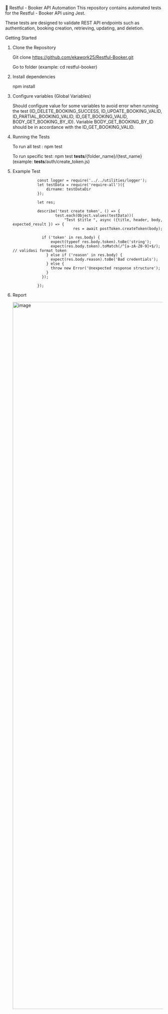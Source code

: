 📘 Restful - Booker API Automation
This repository contains automated tests for the Restful - Booker API using Jest.

These tests are designed to validate REST API endpoints such as authentication, booking creation, retrieving,  updating, and deletion.

Getting Started
1. Clone the Repository

    Git clone https://github.com/ekawork25/Restful-Booker.git

    Go to folder (example: cd restful-booker)
   
3. Install dependencies
   
   npm install
   
4. Configure variables (Global Variables)
   
   Should configure value for some variables to avoid error when running the test (ID_DELETE_BOOKING_SUCCESS, ID_UPDATE_BOOKING_VALID, ID_PARTIAL_BOOKING_VALID, ID_GET_BOOKING_VALID, BODY_GET_BOOKING_BY_ID). Variable BODY_GET_BOOKING_BY_ID should be in accordance with the ID_GET_BOOKING_VALID.
   
5. Running the Tests
   
   To run all test : npm test
   
   To run specific test: npm test __tests__/{folder_name}/{test_name} (example: __tests__/auth/create_token.js)
   
6. Example Test
                                               
                  const logger = require('../../utilities/logger');
                  let testData = require('require-all')({
                      dirname: testDataDir
                  });
                  
                  let res;
                  
                  describe('test create token', () => {
                          test.each(Object.values(testData))(
                              "Test $title ", async ({title, header, body, expected_result }) => {
                                  res = await postToken.createToken(body);
                  
                    if ('token' in res.body) {
                        expect(typeof res.body.token).toBe('string');
                        expect(res.body.token).toMatch(/^[a-zA-Z0-9]+$/); // validasi format token
                      } else if ('reason' in res.body) {
                        expect(res.body.reason).toBe('Bad credentials');
                      } else {
                        throw new Error('Unexpected response structure');
                      }
                    });
        
                  });

7. Report

   <img width="2880" height="2257" alt="image" src="https://github.com/user-attachments/assets/c04c4149-54e3-4f6e-a003-21aa53ff9b0a" />

   



